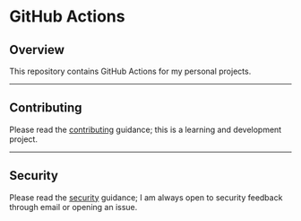 # GitHub Actions

## Overview

This repository contains GitHub Actions for my personal projects.

---

## Contributing

Please read the [contributing](CONTRIBUTING.md) guidance; this is a learning and development project.

---

## Security

Please read the [security](SECURITY.md) guidance; I am always open to security feedback through email or opening an issue.
